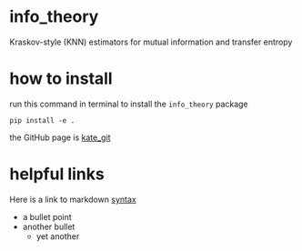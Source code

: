 # info_theory
Kraskov-style (KNN) estimators for mutual information and transfer entropy

# how to install

run this command in terminal to install the `info_theory` package

```
pip install -e .
```

the GitHub page is [kate_git](https://github.com/kmdaftari/info_theory)

# helpful links
Here is a link to markdown [syntax](https://www.markdownguide.org/basic-syntax/)
* a bullet point
* another bullet
    * yet another